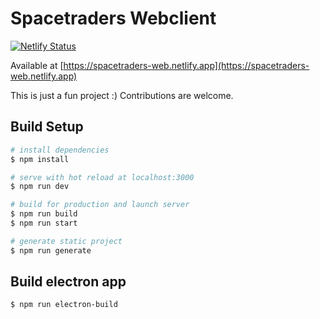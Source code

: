 # Spacetraders Webclient

[![Netlify Status](https://api.netlify.com/api/v1/badges/74180672-1311-4767-869a-f91612f146c0/deploy-status)](https://app.netlify.com/sites/spacetraders-web/deploys)

Available at [https://spacetraders-web.netlify.app](https://spacetraders-web.netlify.app)

This is just a fun project :)
Contributions are welcome.

## Build Setup

```bash
# install dependencies
$ npm install

# serve with hot reload at localhost:3000
$ npm run dev

# build for production and launch server
$ npm run build
$ npm run start

# generate static project
$ npm run generate
```

## Build electron app

```bash
$ npm run electron-build
```

